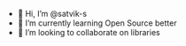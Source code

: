 - 👋 Hi, I’m @satvik-s
- 🌱 I’m currently learning Open Source better
- 💞️ I’m looking to collaborate on libraries

<!---
satvik-s/satvik-s is a ✨ special ✨ repository because its `README.md` (this file) appears on your GitHub profile.
You can click the Preview link to take a look at your changes.
--->
